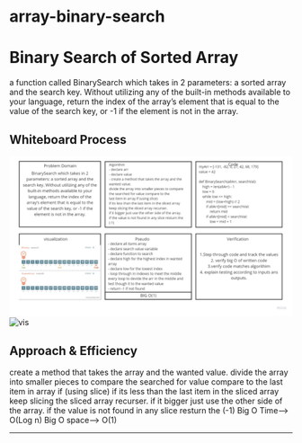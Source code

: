 # array-binary-search

# Binary Search of Sorted Array
a function called BinarySearch which takes in 2 parameters: a sorted array and the search key. Without utilizing any of the built-in methods available to your language, return the index of the array’s element that is equal to the value of the search key, or -1 if the element is not in the array.

## Whiteboard Process
![bin](binary-search.jpg)
![vis](https://blog.penjee.com/wp-content/uploads/2015/04/binary-and-linear-search-animations.gif)

## Approach & Efficiency
create a method that takes the array and the
wanted value.
divide the array into smaller pieces to compare
the searched for value compare to the
last item in array if (using slice)
if its less than the last item in the sliced array
keep slicing the sliced array recurser.
if it bigger just use the other side of the array.
if the value is not found in any slice resturn the
(-1)
Big O Time--> O(Log n)
Big O space--> O(1)

--------------------------


